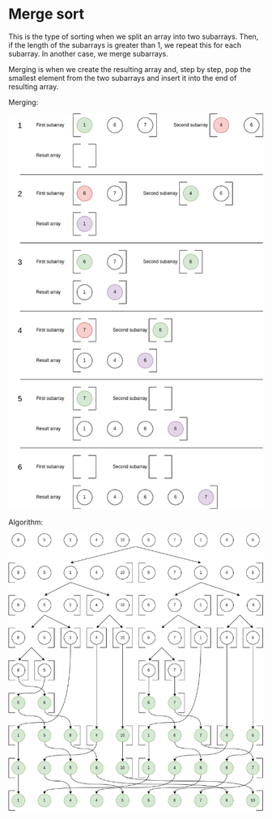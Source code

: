# Merge sort

This is the type of sorting when we split an array into two
subarrays. Then, if the length of the subarrays is greater 
than 1, we repeat this for each subarray. In another case, 
we merge subarrays. 

Merging is when we create the resulting array and, step by
step, pop the smallest element from the two subarrays 
and insert it into the end of resulting array.

Merging:

![Diagram](https://github.com/Daniel-March-Portfolio/.github/blob/main/drawio/merge_sort_merging_visualization.drawio.png)

Algorithm:

![Diagram](https://github.com/Daniel-March-Portfolio/.github/blob/main/drawio/merge_sort_visualization.drawio.png)
